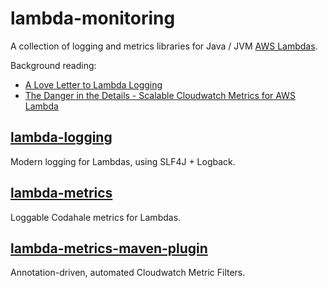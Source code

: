 # lambda-monitoring

A collection of logging and metrics libraries for Java / JVM [AWS Lambdas](https://aws.amazon.com/lambda/).

Background reading:
 - [A Love Letter to Lambda Logging](https://medium.com/the-symphonium/a-love-letter-to-lambda-logging-974b0eb49273#.b7egnww56)
 - [The Danger in the Details - Scalable Cloudwatch Metrics for AWS Lambda](https://medium.com/the-symphonium/the-danger-in-the-details-scalable-cloudwatch-metrics-for-aws-lambda-b6c2910cb09c#.m3cc61ih1)

## [lambda-logging](lambda-logging/)

Modern logging for Lambdas, using SLF4J + Logback.

## [lambda-metrics](lambda-metrics/)

Loggable Codahale metrics for Lambdas.

## [lambda-metrics-maven-plugin](lambda-metrics-maven-plugin/)

Annotation-driven, automated Cloudwatch Metric Filters.
